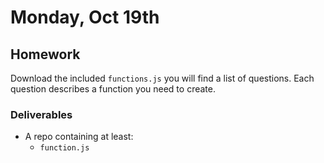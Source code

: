 # Monday, Oct 19th

## Homework

Download the included `functions.js` you will find a list of questions. Each question describes a function you need to create.


### Deliverables

* A repo containing at least:
  * `function.js`

